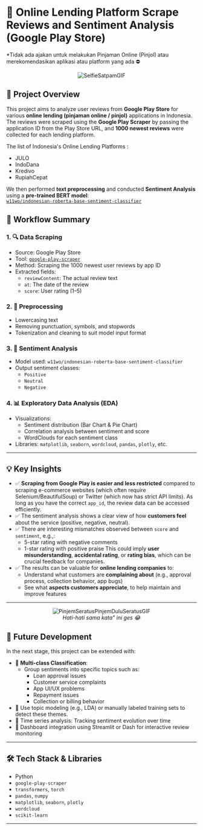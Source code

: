 # 📱 Online Lending Platform Scrape Reviews and  Sentiment Analysis (Google Play Store)

*Tidak ada ajakan untuk melakukan Pinjaman Online (Pinjol) atau merekomendasikan aplikasi atau platform yang ada ⛔

<p align="center">
  <img src="https://github.com/user-attachments/assets/58129e6a-0b4f-482a-b3e3-b46c1fb2914f" alt="SelfieSatpamGIF" />
</p>



## 📌 Project Overview

This project aims to analyze user reviews from **Google Play Store** for various **online lending (pinjaman online / pinjol)** applications in Indonesia. The reviews were scraped using the **Google Play Scraper** by passing the application ID from the Play Store URL, and **1000 newest reviews** were collected for each lending platform.

The list of Indonesia's Online Lending Platforms :
- JULO
- IndoDana
- Kredivo
- RupiahCepat

We then performed **text preprocessing** and conducted **Sentiment Analysis** using a **pre-trained BERT model**:  
[`w11wo/indonesian-roberta-base-sentiment-classifier`](https://huggingface.co/w11wo/indonesian-roberta-base-sentiment-classifier)

## 🔄 Workflow Summary

### 1. 🔍 Data Scraping
- Source: Google Play Store
- Tool: [`google-play-scraper`](https://pypi.org/project/google-play-scraper/)
- Method: Scraping the 1000 newest user reviews by app ID
- Extracted fields:
  - `reviewContent`: The actual review text
  - `at`: The date of the review
  - `score`: User rating (1–5)

### 2. 🧹 Preprocessing
- Lowercasing text
- Removing punctuation, symbols, and stopwords
- Tokenization and cleaning to suit model input format

### 3. 🧠 Sentiment Analysis
- Model used: `w11wo/indonesian-roberta-base-sentiment-classifier`
- Output sentiment classes:
  - `Positive`
  - `Neutral`
  - `Negative`

### 4. 📊 Exploratory Data Analysis (EDA)
- Visualizations:
  - Sentiment distribution (Bar Chart & Pie Chart)
  - Correlation analysis between sentiment and score
  - WordClouds for each sentiment class
- Libraries: `matplotlib`, `seaborn`, `wordcloud`, `pandas`, `plotly`, etc.

---

## 💡 Key Insights

- ✅ **Scraping from Google Play is easier and less restricted** compared to scraping e-commerce websites (which often require Selenium/BeautifulSoup) or Twitter (which now has strict API limits). As long as you have the correct `app_id`, the review data can be accessed efficiently.
- ✅ The sentiment analysis shows a clear view of how **customers feel** about the service (positive, negative, neutral).
- ✅ There are interesting mismatches observed between `score` and `sentiment`, e.g.,:
  - 5-star rating with negative comments
  - 1-star rating with positive praise
  This could imply **user misunderstanding**, **accidental rating**, or **rating bias**, which can be crucial feedback for companies.
- ✅ The results can be valuable for **online lending companies** to:
  - Understand what customers are **complaining about** (e.g., approval process, collection behavior, app bugs)
  - See what **aspects customers appreciate**, to help maintain and improve features

---

<p align="center">
  <img src="https://github.com/user-attachments/assets/052403ce-45a7-429a-949c-7df99d2c97bc" alt="PinjemSeratusPinjemDuluSeratusGIF" />
  <br/>
  <i>Hati-hati sama kata" ini ges 😂</i>
</p>


## 🚀 Future Development

In the next stage, this project can be extended with:

- 🔬 **Multi-class Classification**:
  - Group sentiments into specific topics such as:
    - Loan approval issues
    - Customer service complaints
    - App UI/UX problems
    - Repayment issues
    - Collection or billing behavior
- 🧠 Use topic modeling (e.g., LDA) or manually labeled training sets to detect these themes.
- 📅 Time series analysis: Tracking sentiment evolution over time
- 📲 Dashboard integration using Streamlit or Dash for interactive review monitoring

---

## 🛠️ Tech Stack & Libraries

- Python
- `google-play-scraper`
- `transformers`, `torch`
- `pandas`, `numpy`
- `matplotlib`, `seaborn`, `plotly`
- `wordcloud`
- `scikit-learn`

---
